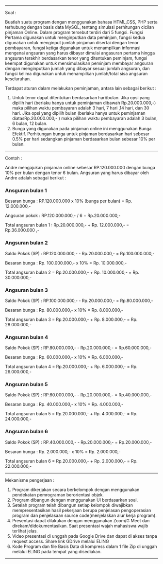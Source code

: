 
---
Soal :

Buatlah suatu program dengan menggunakan bahasa HTML,CSS, PHP serta terhubung dengan basis data MySQL, tentang simulasi perhitungan cicilan pinjaman Online. Dalam program tersebut terdiri dari 5 fungsi. Fungsi Pertama digunakan untuk menginputkan data peminjam, fungsi kedua digunakan untuk menginput jumlah pinjaman disertai dengan tenor pembayaran, fungsi ketiga digunakan untuk menampilkan informasi mengenai angsuran yang harus dibayar dimulai angasuran pertama hingga angsuran terakhir berdasarkan tenor yang ditentukan peminjam, fungsi keempat digunakan untuk mensimulasikan peminjam membayar angsuran dengan menginputkan jumlah yang dibayar sesuai jumlah angsuran, dan fungsi kelima digunakan untuk menampilkan jumlah/total sisa angsuran keseluruhan.

Terdapat aturan dalam melakukan peminjaman, antara lain sebagai berikut :

1. Untuk tenor dapat ditentukan berdasarkan hari/bulan. Jika opsi yang dipilih hari (berlaku hanya untuk peminjaman dibawah Rp.20.000.000,-) maka pilihan waktu pembayaran adalah 3 hari, 7 hari ,14 hari, dan 30 hari. Jika opsi yang dipilih bulan (berlaku hanya untuk peminjaman diatasRp.20.000.000,- ) maka pilihan waktu pembayaran adalah 3 bulan, 6 bulan, 12 bulan.
2. Bunga yang digunakan pada pinjaman online ini menggunakan Bunga Efektif. Perhitungan bunga untuk pinjaman berdasarkan hari sebesar 0.5%  per hari sedangkan pinjaman berdasarkan bulan sebesar 10% per bulan.

---
Contoh :

 Andre mengajukan pinjaman online  sebesar RP.120.000.000 dengan bunga 10% per bulan dengan tenor 6 bulan. Angsuran yang harus dibayar oleh Andre adalah sebagai berikut :

### __Ansguran bulan 1__

Besaran bunga : RP.120.000.000 x 10% (bunga per bulan) = Rp. 12.000.000,-

Angsuran pokok :  RP.120.000.000,- / 6 = Rp.20.000.000,- 

Total angsuran bulan 1 :  Rp.20.000.000,- + Rp. 12.000.000,- = Rp.36.000.000 ,-


### __Angsuran bulan 2__

Saldo Pokok (SP) :  RP.120.000.000,- - Rp.20.000.000,-  = Rp.100.000.000,-

Besaran bunga : Rp. 100.000.000,- x 10% =  Rp. 10.000.000,-

Total angsuran bulan 2 = Rp.20.000.000,- +  Rp. 10.000.000,- = Rp. 30.000.000,-


### __Angsuran bulan 3__

Saldo Pokok (SP) :  RP.100.000.000,- - Rp.20.000.000,-  = Rp.80.000.000,-

Besaran bunga : Rp. 80.000.000,- x 10% =  Rp. 8.000.000,-

Total angsuran bulan 3 = Rp.20.000.000,- +  Rp. 8.000.000,- = Rp. 28.000.000,-


### __Angsuran bulan 4__

Saldo Pokok (SP) :  RP.80.000.000,- - Rp.20.000.000,-  = Rp.60.000.000,-

Besaran bunga : Rp. 60.000.000,- x 10% =  Rp. 6.000.000,-

Total angsuran bulan 4 = Rp.20.000.000,- +  Rp. 6.000.000,- = Rp. 26.000.000,-


### __Angsuran bulan 5__

Saldo Pokok (SP) :  RP.60.000.000,- - Rp.20.000.000,-  = Rp.40.000.000,-

Besaran bunga : Rp. 40.000.000,- x 10% =  Rp. 4.000.000,-

Total angsuran bulan 5 = Rp.20.000.000,- +  Rp. 4.000.000,- = Rp. 24.000.000,-



### __Angsuran bulan 6__

Saldo Pokok (SP) :  RP.40.000.000,- - Rp.20.000.000,-  = Rp.20.000.000,-

Besaran bunga : Rp. 2.000.000,- x 10% =  Rp. 2.000.000,-

Total angsuran bulan 6 = Rp.20.000.000,- +  Rp. 2.000.000,- = Rp. 22.000.000,-

---

Mekanisme pengerjaan :

1. Program dikerjakan secara berkelompok dengan menggunakan pendekatan pemrograman berorientasi objek.
2. Program dibangun dengan menggunakan UI berdasarkan soal.
3. Setelah program telah dibangun setiap kelompok diwajibkan mempresentasikan hasil pekerjaan berupa penjelasan pengoperasian program dan penjelasaan source code(menjelaskan alur kerja program).
4. Presentasi dapat dilakukan dengan menggunakan  Zoom/G Meet dan direkam/didokumentasikan. Saat presentasi wajah mahasiswa wajib terlihat jelas.
5. Video presentasi di unggah pada Google Drive  dan dapat di akses tanpa request access. Share link  GDrive melalui ELING
6. Kode Program dan file Basis Data di kompress dalam 1 file Zip di unggah melalui ELING pada tempat yang disediakan.
---